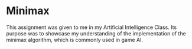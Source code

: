 # Minimax
This assignment was given to me in my Artificial Intelligence Class. Its purpose was to showcase my understanding of the implementation of the minimax algorithm, which is commonly used in game AI.
